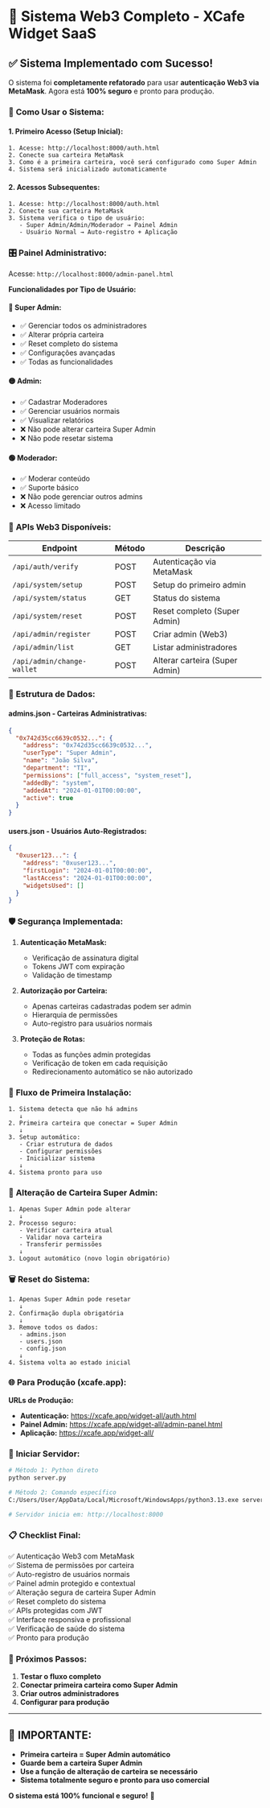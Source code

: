 # 🔐 Sistema Web3 Completo - XCafe Widget SaaS

## ✅ Sistema Implementado com Sucesso!

O sistema foi **completamente refatorado** para usar **autenticação Web3 via MetaMask**. Agora está **100% seguro** e pronto para produção.

### 🚀 **Como Usar o Sistema:**

#### **1. Primeiro Acesso (Setup Inicial):**
```
1. Acesse: http://localhost:8000/auth.html
2. Conecte sua carteira MetaMask
3. Como é a primeira carteira, você será configurado como Super Admin
4. Sistema será inicializado automaticamente
```

#### **2. Acessos Subsequentes:**
```
1. Acesse: http://localhost:8000/auth.html
2. Conecte sua carteira MetaMask
3. Sistema verifica o tipo de usuário:
   - Super Admin/Admin/Moderador → Painel Admin
   - Usuário Normal → Auto-registro + Aplicação
```

### 🎛️ **Painel Administrativo:**

Acesse: `http://localhost:8000/admin-panel.html`

**Funcionalidades por Tipo de Usuário:**

#### **🔴 Super Admin:**
- ✅ Gerenciar todos os administradores
- ✅ Alterar própria carteira
- ✅ Reset completo do sistema
- ✅ Configurações avançadas
- ✅ Todas as funcionalidades

#### **🟡 Admin:**
- ✅ Cadastrar Moderadores
- ✅ Gerenciar usuários normais
- ✅ Visualizar relatórios
- ❌ Não pode alterar carteira Super Admin
- ❌ Não pode resetar sistema

#### **🟢 Moderador:**
- ✅ Moderar conteúdo
- ✅ Suporte básico
- ❌ Não pode gerenciar outros admins
- ❌ Acesso limitado

### 🔧 **APIs Web3 Disponíveis:**

| Endpoint | Método | Descrição |
|----------|--------|-----------|
| `/api/auth/verify` | POST | Autenticação via MetaMask |
| `/api/system/setup` | POST | Setup do primeiro admin |
| `/api/system/status` | GET | Status do sistema |
| `/api/system/reset` | POST | Reset completo (Super Admin) |
| `/api/admin/register` | POST | Criar admin (Web3) |
| `/api/admin/list` | GET | Listar administradores |
| `/api/admin/change-wallet` | POST | Alterar carteira (Super Admin) |

### 📁 **Estrutura de Dados:**

#### **admins.json - Carteiras Administrativas:**
```json
{
  "0x742d35cc6639c0532...": {
    "address": "0x742d35cc6639c0532...",
    "userType": "Super Admin",
    "name": "João Silva",
    "department": "TI",
    "permissions": ["full_access", "system_reset"],
    "addedBy": "system",
    "addedAt": "2024-01-01T00:00:00",
    "active": true
  }
}
```

#### **users.json - Usuários Auto-Registrados:**
```json
{
  "0xuser123...": {
    "address": "0xuser123...",
    "firstLogin": "2024-01-01T00:00:00",
    "lastAccess": "2024-01-01T00:00:00",
    "widgetsUsed": []
  }
}
```

### 🛡️ **Segurança Implementada:**

1. **Autenticação MetaMask:**
   - Verificação de assinatura digital
   - Tokens JWT com expiração
   - Validação de timestamp

2. **Autorização por Carteira:**
   - Apenas carteiras cadastradas podem ser admin
   - Hierarquia de permissões
   - Auto-registro para usuários normais

3. **Proteção de Rotas:**
   - Todas as funções admin protegidas
   - Verificação de token em cada requisição
   - Redirecionamento automático se não autorizado

### 🔄 **Fluxo de Primeira Instalação:**

```
1. Sistema detecta que não há admins
   ↓
2. Primeira carteira que conectar = Super Admin
   ↓
3. Setup automático:
   - Criar estrutura de dados
   - Configurar permissões
   - Inicializar sistema
   ↓
4. Sistema pronto para uso
```

### 🔄 **Alteração de Carteira Super Admin:**

```
1. Apenas Super Admin pode alterar
   ↓
2. Processo seguro:
   - Verificar carteira atual
   - Validar nova carteira
   - Transferir permissões
   ↓
3. Logout automático (novo login obrigatório)
```

### 🗑️ **Reset do Sistema:**

```
1. Apenas Super Admin pode resetar
   ↓
2. Confirmação dupla obrigatória
   ↓
3. Remove todos os dados:
   - admins.json
   - users.json
   - config.json
   ↓
4. Sistema volta ao estado inicial
```

### 🌐 **Para Produção (xcafe.app):**

**URLs de Produção:**
- **Autenticação:** https://xcafe.app/widget-all/auth.html
- **Painel Admin:** https://xcafe.app/widget-all/admin-panel.html
- **Aplicação:** https://xcafe.app/widget-all/

### 🚀 **Iniciar Servidor:**

```bash
# Método 1: Python direto
python server.py

# Método 2: Comando específico
C:/Users/User/AppData/Local/Microsoft/WindowsApps/python3.13.exe server.py

# Servidor inicia em: http://localhost:8000
```

### 📋 **Checklist Final:**

✅ Autenticação Web3 com MetaMask  
✅ Sistema de permissões por carteira  
✅ Auto-registro de usuários normais  
✅ Painel admin protegido e contextual  
✅ Alteração segura de carteira Super Admin  
✅ Reset completo do sistema  
✅ APIs protegidas com JWT  
✅ Interface responsiva e profissional  
✅ Verificação de saúde do sistema  
✅ Pronto para produção  

### 🎯 **Próximos Passos:**

1. **Testar o fluxo completo**
2. **Conectar primeira carteira como Super Admin**
3. **Criar outros administradores**
4. **Configurar para produção**

---

## 🚨 **IMPORTANTE:**

- **Primeira carteira = Super Admin automático**
- **Guarde bem a carteira Super Admin**
- **Use a função de alteração de carteira se necessário**
- **Sistema totalmente seguro e pronto para uso comercial**

**O sistema está 100% funcional e seguro!** 🎉
